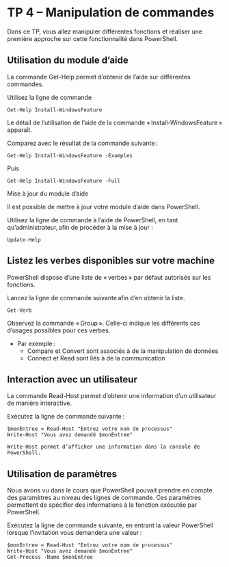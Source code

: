 # TP 4 – Manipulation de commandes 

Dans ce TP, vous allez manipuler différentes fonctions et réaliser une première approche sur cette fonctionnalité dans PowerShell. 

## Utilisation du module d’aide 

La commande Get-Help permet d’obtenir de l’aide sur différentes commandes. 

Utilisez la ligne de commande  

```
Get-Help Install-WindowsFeature 
```

Le détail de l’utilisation de l’aide de la commande « Install-WindowsFeature » apparaît. 

Comparez avec le résultat de la commande suivante : 

```
Get-Help Install-WindowsFeature -Examples 
```

Puis  

```
Get-Help Install-WindowsFeature -Full
```

Mise à jour du module d’aide 

Il est possible de mettre à jour votre module d’aide dans PowerShell. 

Utilisez la ligne de commande à l’aide de PowerShell, en tant qu’administrateur, afin de procéder à la mise à jour : 

```
Update-Help 
```

## Listez les verbes disponibles sur votre machine 

PowerShell dispose d’une liste de « verbes » par défaut autorisés sur les fonctions. 

Lancez la ligne de commande suivante afin d’en obtenir la liste. 

```
Get-Verb 
```

Observez la commande « Group ». Celle-ci indique les différents cas d’usages possibles pour ces verbes. 

* Par exemple : 
  * Compare et Convert sont associés à de la manipulation de données 
  * Connect et Read sont liés à de la communication 

 

## Interaction avec un utilisateur 

La commande Read-Host permet d’obtenir une information d’un utilisateur de manière interactive. 

Exécutez la ligne de commande suivante : 

```
$monEntree = Read-Host "Entrez votre nom de processus" 
Write-Host "Vous avez demandé $monEntree" 

Write-Host permet d’afficher une information dans la console de PowerShell. 
```
 

## Utilisation de paramètres 

Nous avons vu dans le cours que PowerShell pouvait prendre en compte des paramètres au niveau des lignes de commande. Ces paramètres permettent de spécifier des informations à la fonction exécutée par PowerShell. 

Exécutez la ligne de commande suivante, en entrant la valeur PowerShell lorsque l’invitation vous demandera une valeur : 

```
$monEntree = Read-Host "Entrez votre nom de processus" 
Write-Host "Vous avez demandé $monEntree" 
Get-Process -Name $monEntree
```
